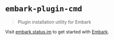 # `embark-plugin-cmd`

> Plugin installation utility for Embark

Visit [embark.status.im](https://embark.status.im/) to get started with
[Embark](https://github.com/embark-framework/embark).
